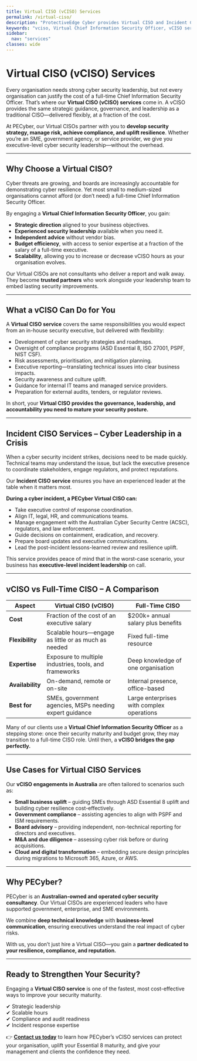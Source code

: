 ```yaml
---
title: Virtual CISO (vCISO) Services
permalink: /virtual-ciso/
description: "ProtectiveEdge Cyber provides Virtual CISO and Incident CISO services, delivering strategic security leadership, governance, and incident management expertise for SMEs and government."
keywords: "vciso, Virtual Chief Information Security Officer, vCISO services Australia, Outsourced CISO, CISO as a Service, Fractional CISO, Interim CISO, Cybersecurity leadership, Information security strategy, Security risk management, Cybersecurity governance, Security program management, Cyber resilience planning, Compliance consulting Essential 8, Compliance consulting ISO 27001, Compliance consulting NIST CSF, Security maturity assessment, Incident response leadership, Cyber incident commander, Incident management support, Data breach response, Emergency CISO, Crisis management cybersecurity, Incident recovery planning, Business continuity, Disaster recovery, Cybersecurity monitoring, 24/7 threat monitoring, Continuous security oversight, Security operations oversight, Real-time incident detection, Eyes on glass monitoring, Watchful eye on threats, Proactive cyber vigilance, Human-in-the-loop security, Australian cybersecurity consultant, Canberra cyber security services, ACT cybersecurity, SME cybersecurity support, Government cybersecurity consulting, ProtectiveEdge Cyber"
sidebar:
  nav: "services"
classes: wide
---
```


# Virtual CISO (vCISO) Services

Every organisation needs strong cyber security leadership, but not every organisation can justify the cost of a full-time Chief Information Security Officer. That’s where our **Virtual CISO (vCISO) services** come in. A vCISO provides the same strategic guidance, governance, and leadership as a traditional CISO—delivered flexibly, at a fraction of the cost.  

At PECyber, our Virtual CISOs partner with you to **develop security strategy, manage risk, achieve compliance, and uplift resilience**. Whether you’re an SME, government agency, or service provider, we give you executive-level cyber security leadership—without the overhead.

---

## Why Choose a Virtual CISO?

Cyber threats are growing, and boards are increasingly accountable for demonstrating cyber resilience. Yet most small to medium-sized organisations cannot afford (or don’t need) a full-time Chief Information Security Officer.  

By engaging a **Virtual Chief Information Security Officer**, you gain:  

- **Strategic direction** aligned to your business objectives.  
- **Experienced security leadership** available when you need it.  
- **Independent advice** without vendor bias.  
- **Budget efficiency**, with access to senior expertise at a fraction of the salary of a full-time executive.  
- **Scalability**, allowing you to increase or decrease vCISO hours as your organisation evolves.  

Our Virtual CISOs are not consultants who deliver a report and walk away. They become **trusted partners** who work alongside your leadership team to embed lasting security improvements.

---

## What a vCISO Can Do for You

A **Virtual CISO service** covers the same responsibilities you would expect from an in-house security executive, but delivered with flexibility:  

- Development of cyber security strategies and roadmaps.  
- Oversight of compliance programs (ASD Essential 8, ISO 27001, PSPF, NIST CSF).  
- Risk assessments, prioritisation, and mitigation planning.  
- Executive reporting—translating technical issues into clear business impacts.  
- Security awareness and culture uplift.  
- Guidance for internal IT teams and managed service providers.  
- Preparation for external audits, tenders, or regulator reviews.  

In short, your **Virtual CISO provides the governance, leadership, and accountability you need to mature your security posture.**

---

## Incident CISO Services – Cyber Leadership in a Crisis

When a cyber security incident strikes, decisions need to be made quickly. Technical teams may understand the issue, but lack the executive presence to coordinate stakeholders, engage regulators, and protect reputations.  

Our **Incident CISO service** ensures you have an experienced leader at the table when it matters most.  

**During a cyber incident, a PECyber Virtual CISO can:**  
- Take executive control of response coordination.  
- Align IT, legal, HR, and communications teams.  
- Manage engagement with the Australian Cyber Security Centre (ACSC), regulators, and law enforcement.  
- Guide decisions on containment, eradication, and recovery.  
- Prepare board updates and executive communications.  
- Lead the post-incident lessons-learned review and resilience uplift.  

This service provides peace of mind that in the worst-case scenario, your business has **executive-level incident leadership** on call.

---

## vCISO vs Full-Time CISO – A Comparison

| **Aspect** | **Virtual CISO (vCISO)** | **Full-Time CISO** |
|------------|---------------------------|--------------------|
| **Cost** | Fraction of the cost of an executive salary | $200k+ annual salary plus benefits |
| **Flexibility** | Scalable hours—engage as little or as much as needed | Fixed full-time resource |
| **Expertise** | Exposure to multiple industries, tools, and frameworks | Deep knowledge of one organisation |
| **Availability** | On-demand, remote or on-site | Internal presence, office-based |
| **Best for** | SMEs, government agencies, MSPs needing expert guidance | Large enterprises with complex operations |

Many of our clients use a **Virtual Chief Information Security Officer** as a stepping stone: once their security maturity and budget grow, they may transition to a full-time CISO role. Until then, a **vCISO bridges the gap perfectly.**

---

## Use Cases for Virtual CISO Services

Our **vCISO engagements in Australia** are often tailored to scenarios such as:  

- **Small business uplift** – guiding SMEs through ASD Essential 8 uplift and building cyber resilience cost-effectively.  
- **Government compliance** – assisting agencies to align with PSPF and ISM requirements.  
- **Board advisory** – providing independent, non-technical reporting for directors and executives.  
- **M&A and due diligence** – assessing cyber risk before or during acquisitions.  
- **Cloud and digital transformation** – embedding secure design principles during migrations to Microsoft 365, Azure, or AWS.  

---

## Why PECyber?

PECyber is an **Australian-owned and operated cyber security consultancy**. Our Virtual CISOs are experienced leaders who have supported government, enterprise, and SME environments.  

We combine **deep technical knowledge** with **business-level communication**, ensuring executives understand the real impact of cyber risks.  

With us, you don’t just hire a Virtual CISO—you gain a **partner dedicated to your resilience, compliance, and reputation.**

---

## Ready to Strengthen Your Security?

Engaging a **Virtual CISO service** is one of the fastest, most cost-effective ways to improve your security maturity.  

✔ Strategic leadership  
✔ Scalable hours  
✔ Compliance and audit readiness  
✔ Incident response expertise  

👉 [**Contact us today**](/contact/) to learn how PECyber’s vCISO services can protect your organisation, uplift your Essential 8 maturity, and give your management and clients the confidence they need.  
